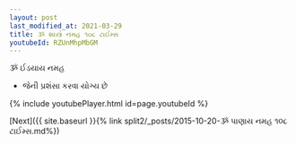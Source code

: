 ```yaml
---
layout: post
last_modified_at: 2021-03-29
title: ૐ શાસ્ત્રે નમહ ૧૦૮ ટાઈમ્સ
youtubeId: RZUnMhpMbGM
---
```

 
 
 ૐ ઈડયાય નમહ  
 
 -  જેની પ્રશંસા કરવા યોગ્ય છે 
 
  
 
  
 
 
 
 
 
 


{% include youtubePlayer.html id=page.youtubeId %}
 
[Next]({{ site.baseurl }}{% link  split2/_posts/2015-10-20-ૐ પાણાય નમહ ૧૦૮ ટાઈમ્સ.md%})
 
